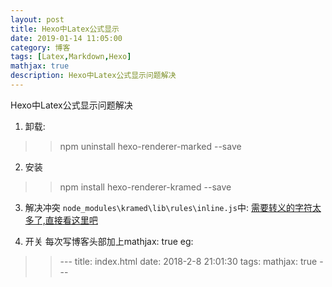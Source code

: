 ```yaml
---
layout: post
title: Hexo中Latex公式显示
date: 2019-01-14 11:05:00
category: 博客
tags: [Latex,Markdown,Hexo]
mathjax: true
description: Hexo中Latex公式显示问题解决
---
```

Hexo中Latex公式显示问题解决
<!--more-->
1. 卸载:
>>npm uninstall hexo-renderer-marked --save

2. 安装
>>npm install hexo-renderer-kramed --save

3. 解决冲突
`node_modules\kramed\lib\rules\inline.js`中:
[需要转义的字符太多了,直接看这里吧](https://www.jianshu.com/p/7ab21c7f0674)

4. 开关
每次写博客头部加上mathjax: true
eg:
>>\-\-\-
title: index.html
date: 2018-2-8 21:01:30
tags:
mathjax: true
\-\-\-